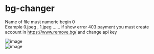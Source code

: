 # bg-changer
Name of file must numeric begin 0 <br>
Example 0.jpeg , 1.jpeg ...... 
if show error 403 payment you must create account in  https://www.remove.bg/ and change api key <br>

![image](https://user-images.githubusercontent.com/75780640/154251709-d27f485e-d8ed-48bf-97b5-f10b0a9d0174.png)
<br>
![image](https://user-images.githubusercontent.com/75780640/154251851-3b97c092-5acc-4284-9fb9-ed301d7c624f.png)

